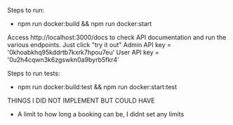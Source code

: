 Steps to run:

- npm run docker:build && npm run docker:start

Access http://localhost:3000/docs to check API documentation and run the various endpoints. Just click "try it out"
Admin API key = '0khoabkhq95kddrtb7kxrk7hpou7eu'
User API key = '0u2h4cqwn3k6zgswkn0a9byrb5fkr4'

Steps to run tests:

- npm run docker:build:test && npm run docker:start:test

THINGS I DID NOT IMPLEMENT BUT COULD HAVE

- A limit to how long a booking can be, I didnt set any limits
